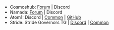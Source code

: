 - Cosmoshub: [Forum](https://forum.cosmos.network/) | Discord 
- Namada: [Forum](https://forum.namada.net/) | Discord
- Atom1: Discord | [Common](https://common.xyz/atomone/discussions?tab=overview) | [GitHub](https://github.com/atomone-hub/govgen-proposals/discussions)
- Stride: Stride Governors TG | [Discord](https://discord.com/channels/988945059783278602/1040745849329819708) | [Common](https://common.xyz/stride/discussions)
